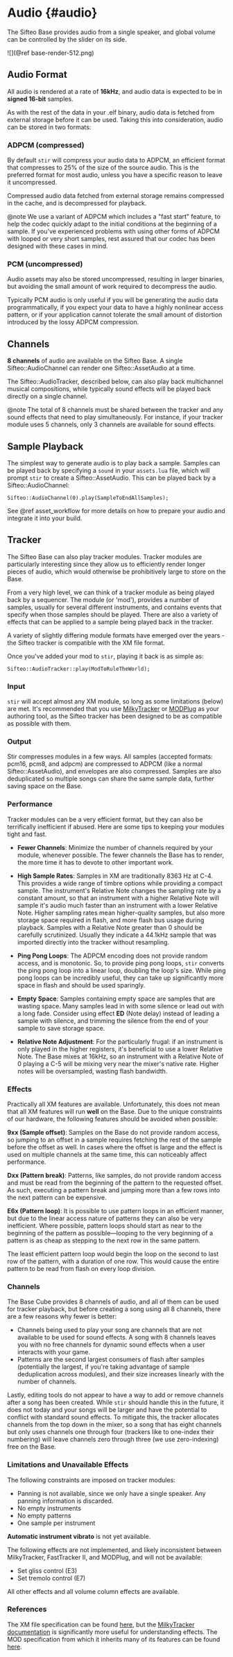 Audio      {#audio}
===================

The Sifteo Base provides audio from a single speaker, and global volume can be controlled by the slider on its side. 

![](@ref base-render-512.png)

## Audio Format

All audio is rendered at a rate of __16kHz__, and audio data is expected to be in __signed 16-bit__ samples.

As with the rest of the data in your .elf binary, audio data is fetched from external storage before it can be used. Taking this into consideration, audio can be stored in two formats:

### ADPCM (compressed)

By default `stir` will compress your audio data to ADPCM, an efficient format that compresses to 25% of the size of the source audio. This is the preferred format for most audio, unless you have a specific reason to leave it uncompressed.

Compressed audio data fetched from external storage remains compressed in the cache, and is decompressed for playback.

@note We use a variant of ADPCM which includes a "fast start" feature, to help the codec quickly adapt to the initial conditions at the beginning of a sample. If you've experienced problems with using other forms of ADPCM with looped or very short samples, rest assured that our codec has been designed with these cases in mind.

### PCM (uncompressed)

Audio assets may also be stored uncompressed, resulting in larger binaries, but avoiding the small amount of work required to decompress the audio.

Typically PCM audio is only useful if you will be generating the audio data programmatically, if you expect your data to have a highly nonlinear access pattern, or if your application cannot tolerate the small amount of distortion introduced by the lossy ADPCM compression.

## Channels

__8 channels__ of audio are available on the Sifteo Base. A single Sifteo::AudioChannel can render one Sifteo::AssetAudio at a time.

The Sifteo::AudioTracker, described below, can also play back multichannel musical compositions, while typically sound effects will be played back directly on a single channel.

@note The total of 8 channels must be shared between the tracker and any sound effects that need to play simultaneously. For instance, if your tracker module uses 5 channels, only 3 channels are available for sound effects.

## Sample Playback

The simplest way to generate audio is to play back a sample. Samples can be played back by specifying a `sound` in your `assets.lua` file, which will prompt `stir` to create a Sifteo::AssetAudio. This can be played back by a Sifteo::AudioChannel:

~~~~~~~~~~~~~
Sifteo::AudioChannel(0).play(SampleToEndAllSamples);
~~~~~~~~~~~~~

See @ref asset_workflow for more details on how to prepare your audio and integrate it into your build.

## Tracker

The Sifteo Base can also play tracker modules. Tracker modules are particularly interesting since they allow us to efficiently render longer pieces of audio, which would otherwise be prohibitively large to store on the Base.

From a very high level, we can think of a tracker module as being played back by a sequencer. The module (or 'mod'), provides a number of samples, usually for several different instruments, and contains events that specify when those samples should be played. There are also a variety of effects that can be applied to a sample being played back in the tracker.

A variety of slightly differing module formats have emerged over the years - the Sifteo tracker is compatible with the XM file format.

Once you've added your mod to `stir`, playing it back is as simple as:

~~~~~~~~~~~~~
Sifteo::AudioTracker::play(ModToRuleTheWorld);
~~~~~~~~~~~~~

### Input

`stir` will accept almost any XM module, so long as some limitations (below) are met. It's recommended that you use [MilkyTracker](http://www.milkytracker.org) or [MODPlug](http://www.modplug.com/trackerinfo.html) as your authoring tool, as the Sifteo tracker has been designed to be as compatible as possible with them.

### Output

Stir compresses modules in a few ways. All samples (accepted formats: pcm16, pcm8, and adpcm) are compressed to ADPCM (like a normal Sifteo::AssetAudio), and envelopes are also compressed. Samples are also deduplicated so multiple songs can share the same sample data, further saving space on the Base.

### Performance

Tracker modules can be a very efficient format, but they can also be terrifically inefficient if abused. Here are some tips to keeping your modules tight and fast.

* __Fewer Channels__: Minimize the number of channels required by your module, whenever possible. The fewer channels the Base has to render, the more time it has to devote to other important work.

* __High Sample Rates__: Samples in XM are traditionally 8363 Hz at C-4. This provides a wide range of timbre options while providing a compact sample. The instrument's Relative Note changes the sampling rate by a constant amount, so that an instrument with a higher Relative Note will sample it's audio much faster than an instrument with a lower Relative Note. Higher sampling rates mean higher-quality samples, but also more storage space required in flash, and more flash bus usage during playback. Samples with a Relative Note greater than 0 should be carefully scrutinized. Usually they indicate a 44.1kHz sample that was imported directly into the tracker without resampling.

* __Ping Pong Loops__: The ADPCM encoding does not provide random access, and is monotonic. So, to provide ping pong loops, `stir` converts the ping pong loop into a linear loop, doubling the loop's size. While ping pong loops can be incredibly useful, they can take up significantly more space in flash and should be used sparingly.

* __Empty Space__: Samples containing empty space are samples that are wasting space. Many samples lead in with some silence or lead out with a long fade. Consider using effect __ED__ (Note delay) instead of leading a sample with silence, and trimming the silence from the end of your sample to save storage space.

* __Relative Note Adjustment__: For the particularly frugal: if an instrument is only played in the higher registers, it's beneficial to use a lower Relative Note. The Base mixes at 16kHz, so an instrument with a Relative Note of 0 playing a C-5 will be mixing very near the mixer's native rate. Higher notes will be oversampled, wasting flash bandwidth.

### Effects

Practically all XM features are available. Unfortunately, this does not mean that all XM features will run __well__ on the Base. Due to the unique constraints of our hardware, the following features should be avoided when possible:

__9xx (Sample offset)__: Samples on the Base do not provide random access, so jumping to an offset in a sample requires fetching the rest of the sample before the offset as well. In cases where the offset is large and the effect is used on multiple channels at the same time, this can noticeably affect performance.

__Dxx (Pattern break)__: Patterns, like samples, do not provide random access and must be read from the beginning of the pattern to the requested offset. As such, executing a pattern break and jumping more than a few rows into the next pattern can be expensive.

__E6x (Pattern loop)__: It is possible to use pattern loops in an efficient manner, but due to the linear access nature of patterns they can also be very inefficient. Where possible, pattern loops should start as near to the beginning of the pattern as possible—looping to the very beginning of a pattern is as cheap as stepping to the next row in the same pattern.

The least efficient pattern loop would begin the loop on the second to last row of the pattern, with a duration of one row. This would cause the entire pattern to be read from flash on every loop division.

### Channels

The Base Cube provides 8 channels of audio, and all of them can be used for tracker playback, but before creating a song using all 8 channels, there are a few reasons why fewer is better:

* Channels being used to play your song are channels that are not available to be used for sound effects. A song with 8 channels leaves you with no free channels for dynamic sound effects when a user interacts with your game.
* Patterns are the second largest consumers of flash after samples (potentially the largest, if you're taking advantage of sample deduplication across modules), and their size increases linearly with the number of channels.

Lastly, editing tools do not appear to have a way to add or remove channels after a song has been created. While `stir` should handle this in the future, it does not today and your songs will be larger and have the potential to conflict with standard sound effects. To mitigate this, the tracker allocates channels from the top down in the mixer, so a song that has eight channels but only uses channels one through four (trackers like to one-index their numbering) will leave channels zero through three (we use zero-indexing) free on the Base.

### Limitations and Unavailable Effects

The following constraints are imposed on tracker modules:

* Panning is not available, since we only have a single speaker. Any panning information is discarded.
* No empty instruments
* No empty patterns
* One sample per instrument

__Automatic instrument vibrato__ is not yet available.

The following effects are not implemented, and likely inconsistent between MilkyTracker, FastTracker II, and MODPlug, and will not be available:

* Set gliss control (E3)
* Set tremolo control (E7)

All other effects and all volume column effects are available.

### References

The XM file specification can be found [here](ftp://ftp.heanet.ie/disk1/sourceforge/u/project/uf/ufmod/XM%20file%20format%20specification/FastTracker%20II%2C%20ADPCM%20XM%20and%20Stripped%20XM/XM_file_format.pdf.gz), but the [MilkyTracker documentation](http://www.milkytracker.org/docs/MilkyTracker.html) is significantly more useful for understanding effects. The MOD specification from which it inherits many of its features can be found [here](http://147.91.177.212/extra/fileformat/modules/mod/mod-form.txt).

